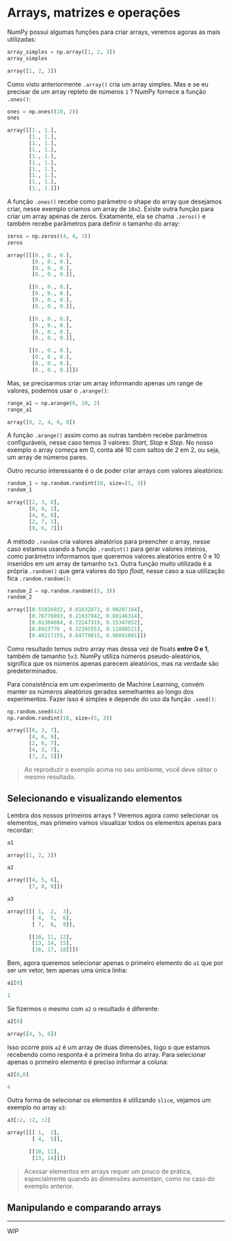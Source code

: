 # Arrays, matrizes e operações

NumPy possui algumas funções para criar arrays, veremos agoras as mais utilizadas:

```python
array_simples = np.array([1, 2, 3])
array_simples

array([1, 2, 3])
```

Como visto anteriormente `.array()` cria um array simples. Mas e se eu precisar de um array repleto de números `1` ? NumPy fornece a função `.ones()`:

```python
ones = np.ones((10, 2))
ones

array([[1., 1.],
       [1., 1.],
       [1., 1.],
       [1., 1.],
       [1., 1.],
       [1., 1.],
       [1., 1.],
       [1., 1.],
       [1., 1.],
       [1., 1.]])
```

A função `.ones()` recebe como parâmetro o shape do array que desejamos criar, nesse exemplo criamos um array de `10x2`.
Existe outra função para criar um array apenas de zeros. Exatamente, ela se chama `.zeros()` e também recebe parâmetros para definir o tamanho do array:

```python
zeros = np.zeros((4, 4, 3))
zeros

array([[[0., 0., 0.],
        [0., 0., 0.],
        [0., 0., 0.],
        [0., 0., 0.]],

       [[0., 0., 0.],
        [0., 0., 0.],
        [0., 0., 0.],
        [0., 0., 0.]],

       [[0., 0., 0.],
        [0., 0., 0.],
        [0., 0., 0.],
        [0., 0., 0.]],

       [[0., 0., 0.],
        [0., 0., 0.],
        [0., 0., 0.],
        [0., 0., 0.]]])
```

Mas, se precisarmos criar um array informando apenas um range de valores, podemos usar o `.arange()`:

```python
range_a1 = np.arange(0, 10, 2)
range_a1

array([0, 2, 4, 6, 8])
```

A função `.arange()` assim como as outras também recebe parâmetros configuráveis, nesse caso temos 3 valores: *Start*, *Stop* e *Step*. No nosso exemplo o array começa em 0, conta até 10 com saltos de 2 em 2, ou seja, um array de números pares.

Outro recurso interessante é o de poder criar arrays com valores aleatórios:

```python
random_1 = np.random.randint(10, size=(5, 3))
random_1

array([[2, 3, 8],
       [6, 0, 2],
       [4, 0, 0],
       [2, 7, 1],
       [9, 6, 7]])
```

A método `.random` cria valores aleatórios para preencher o array, nesse caso estamos usando a função `.randint()` para gerar valores inteiros, como parâmetro informamos que queremos valores aleatórios entre 0 e 10 inseridos em um array de tamanho `5x3`. Outra função muito utilizada é a própria `.random()` que gera valores do tipo *float*, nesse caso a sua utilização fica `.random.random()`:

```python
random_2 = np.random.random((5, 3))
random_2

array([[0.55826932, 0.81632871, 0.90207164],
       [0.78776093, 0.21937942, 0.88146314],
       [0.01304884, 0.72247319, 0.15347852],
       [0.0923776 , 0.32395553, 0.11888521],
       [0.40217155, 0.04779815, 0.98891801]])
```

Como resultado temos outro array mas dessa vez de floats **entre 0 e 1**, também de tamanho `5x3`. NumPy utiliza números pseudo-aleatórios, significa que os números apenas parecem aleatórios, mas na verdade são predeterminados.

Para consistência em um experimento de Machine Learning, convém manter os números aleatórios gerados semelhantes ao longo dos experimentos. Fazer isso é simples e depende do uso da função `.seed()`:

```python
np.random.seed(42)
np.random.randint(10, size=(5, 3))

array([[6, 3, 7],
       [4, 6, 9],
       [2, 6, 7],
       [4, 3, 7],
       [7, 2, 5]])
```

> Ao reproduzir o exemplo acima no seu ambiente, você deve obter o mesmo resultado.

## Selecionando e visualizando elementos

Lembra dos nossos primeiros arrays ? Veremos agora como selecionar os elementos, mas primeiro vamos visualizar todos os elementos apenas para recordar:

```python
a1

array([1, 2, 3])

a2

array([[4, 5, 6],
       [7, 8, 9]])

a3

array([[[ 1,  2,  3],
        [ 4,  5,  6],
        [ 7,  8,  9]],

       [[10, 11, 12],
        [13, 14, 15],
        [16, 17, 18]]])
```

Bem, agora queremos selecionar apenas o primeiro elemento do `a1` que por ser um vetor, tem apenas uma única linha:

```python
a1[0]

1
```

Se fizermos o mesmo com `a2` o resultado é diferente:

```python
a2[0]

array([4, 5, 6])
```

Isso ocorre pois `a2` é um array de duas dimensões, logo o que estamos recebendo como responta é a primeira linha do array. Para selecionar apenas o primeiro elemento é preciso informar a coluna:

```python
a2[0,0]

4
```

Outra forma de selecionar os elementos é utilizando `slice`, vejamos um exemplo no array `a3`:

```python
a3[:2, :2, :2]

array([[[ 1,  2],
        [ 4,  5]],

       [[10, 11],
        [13, 14]]])
```

> Acessar elementos em arrays requer um pouco de prática, especialmente quando as dimensões aumentam, como no caso do exemplo anterior.

## Manipulando e comparando arrays

---

WIP
